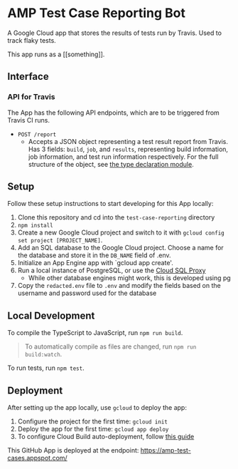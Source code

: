 AMP Test Case Reporting Bot
==============

A Google Cloud app that stores the results of tests run by Travis. Used to track flaky tests.

This app runs as a [[something]].

Interface
---------
### API for Travis

The App has the following API endpoints, which are to be triggered from Travis CI
runs.

* `POST /report`
  * Accepts a JSON object representing a test result report from Travis. Has 3 fields: `build`, `job`, and `results`, representing build information, job information, and test run information respectively. For the full structure of the object, see [the type declaration module](types/test-case-reporting.d.ts).

Setup
-----

Follow these setup instructions to start developing for this App locally:

1. Clone this repository and cd into the `test-case-reporting` directory
2. `npm install`
3. Create a new Google Cloud project and switch to it with `gcloud config set project [PROJECT_NAME]`.
4. Add an SQL database to the Google Cloud project. Choose a name for the database and store it in the `DB_NAME` field of .env.
5. Initialize an App Engine app with `gcloud app create'.
6. Run a local instance of PostgreSQL, or use the
   [Cloud SQL Proxy](https://cloud.google.com/sql/docs/postgres/sql-proxy)
   * While other database engines might work, this is developed using pg
7. Copy the `redacted.env` file to `.env` and modify the fields based on the username and password
   used for the database

Local Development
-----------------

To compile the TypeScript to JavaScript, run `npm run build`.
> To automatically compile as files are changed, run `npm run build:watch`.

To run tests, run `npm test`.

Deployment
----------

After setting up the app locally, use `gcloud` to deploy the app:

1. Configure the project for the first time: `gcloud init`
2. Deploy the app for the first time: `gcloud app deploy`
3. To configure Cloud Build auto-deployment, follow [this guide](https://github.com/ampproject/amp-github-apps/blob/master/DEPLOYMENT.md)

This GitHub App is deployed at the endpoint: https://amp-test-cases.appspot.com/

